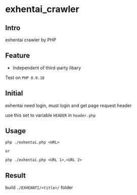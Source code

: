 # exhentai_crawler

## Intro

exhentai crawler by PHP

## Feature

* Independent of third-party libary

Test on `PHP 8.0.18`

## Initial

exhentai need login, must login and get page request header

use this set to variable `HEADER` in `header.php`

## Usage

```shell
php ./exhentai.php <URL>

or

php ./exhentai.php <URL 1>,<URL 2>
```

## Result

build `./EXHEANTI/<title>/` folder